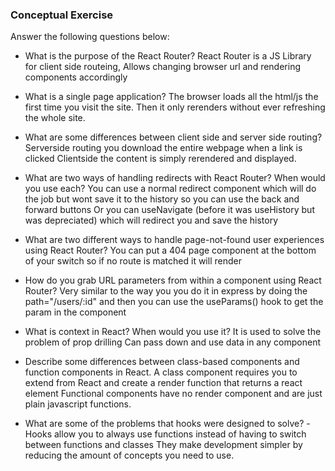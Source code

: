 ### Conceptual Exercise

Answer the following questions below:

- What is the purpose of the React Router?
  React Router is a JS Library for client side routeing, Allows changing browser url and rendering components accordingly

- What is a single page application?
The browser loads all the html/js the first time you visit the site. Then it only rerenders without ever refreshing the whole site.

- What are some differences between client side and server side routing?
  Serverside routing you download the entire webpage when a link is clicked
  Clientside the content is simply rerendered and displayed.

- What are two ways of handling redirects with React Router? When would you use each?
You can use a normal redirect component which will do the job but wont save it to the history so you can use the back and forward buttons
Or you can useNavigate (before it was useHistory but was depreciated) which will redirect you and save the history

- What are two different ways to handle page-not-found user experiences using React Router? 
  You can put a 404 page component at the bottom of your switch so if no route is matched it will render

- How do you grab URL parameters from within a component using React Router?
  Very similar to the way you you do it in express by doing the path="/users/:id" 
  and then you can use the useParams() hook to get the param in the component

- What is context in React? When would you use it?
  It is used to solve the problem of prop drilling
  Can pass down and use data in any component

- Describe some differences between class-based components and function
  components in React.
  A class component requires you to extend from React and create a render function that returns a react element
  Functional components have no render component and are just plain javascript functions.

- What are some of the problems that hooks were designed to solve?
-Hooks allow you to always use functions instead of having to switch between functions and classes
They make development simpler by reducing the amount of concepts you need to use.